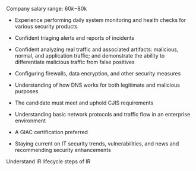 Company salary range: $60k-$80k

- Experience performing daily system monitoring and health checks for various security products
- Confident triaging alerts and reports of incidents
- Confident analyzing real traffic and associated artifacts: malicious, normal, and application traffic; and demonstrate the ability to differentiate malicious traffic from false positives
- Configuring firewalls, data encryption, and other security measures
- Understanding of how DNS works for both legitimate and malicious purposes
- The candidate must meet and uphold CJIS requirements
- Understanding basic network protocols and traffic flow in an enterprise environment

- A GIAC certification preferred
- Staying current on IT security trends, vulnerabilities, and news and recommending security enhancements


Understand IR lifecycle
steps of IR
